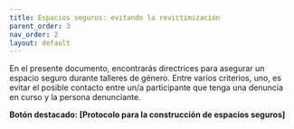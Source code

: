 ```yaml
---
title: Espacios seguros: evitando la revictimización
parent_order: 3
nav_order: 2
layout: default
---
```


En el presente documento, encontrarás directrices para asegurar un espacio seguro durante talleres de género. Entre varios criterios, uno, es evitar el posible contacto entre un/a participante que tenga una denuncia en curso y la persona denunciante.

**Botón destacado: \[Protocolo para la construcción de espacios seguros\]**
